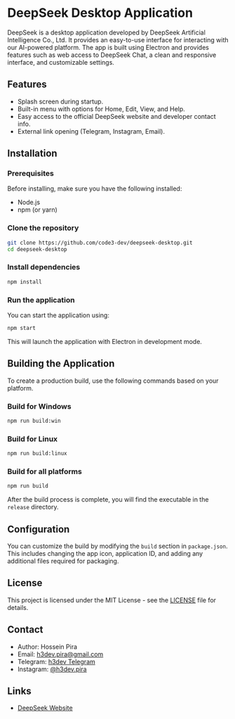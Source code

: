 # DeepSeek Desktop Application

DeepSeek is a desktop application developed by DeepSeek Artificial Intelligence Co., Ltd. It provides an easy-to-use interface for interacting with our AI-powered platform. The app is built using Electron and provides features such as web access to DeepSeek Chat, a clean and responsive interface, and customizable settings.

## Features

- Splash screen during startup.
- Built-in menu with options for Home, Edit, View, and Help.
- Easy access to the official DeepSeek website and developer contact info.
- External link opening (Telegram, Instagram, Email).

## Installation

### Prerequisites

Before installing, make sure you have the following installed:
- Node.js
- npm (or yarn)

### Clone the repository

```bash
git clone https://github.com/code3-dev/deepseek-desktop.git
cd deepseek-desktop
```

### Install dependencies

```bash
npm install
```

### Run the application

You can start the application using:

```bash
npm start
```

This will launch the application with Electron in development mode.

## Building the Application

To create a production build, use the following commands based on your platform.

### Build for Windows

```bash
npm run build:win
```

### Build for Linux

```bash
npm run build:linux
```

### Build for all platforms

```bash
npm run build
```

After the build process is complete, you will find the executable in the `release` directory.

## Configuration

You can customize the build by modifying the `build` section in `package.json`. This includes changing the app icon, application ID, and adding any additional files required for packaging.

## License

This project is licensed under the MIT License - see the [LICENSE](LICENSE) file for details.

## Contact

- Author: Hossein Pira
- Email: [h3dev.pira@gmail.com](mailto:h3dev.pira@gmail.com)
- Telegram: [h3dev Telegram](https://t.me/h3dev)
- Instagram: [@h3dev.pira](https://instagram.com/h3dev.pira)

## Links

- [DeepSeek Website](https://chat.deepseek.com)